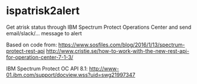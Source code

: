 # ispatrisk2alert

Get atrisk status through IBM Spectrum Protect Operations Center and 
send email/slack/... message to alert

Based on code from:
   https://www.sosfiles.com/blog/2016/1/13/spectrum-protect-rest-api
   http://www.cristie.se/how-to-work-with-the-new-rest-api-for-operation-center-7-1-3/
   
IBM Spectrum Protect OC API 8.1: 
  http://www-01.ibm.com/support/docview.wss?uid=swg21997347
  
